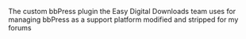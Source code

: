 The custom bbPress plugin the Easy Digital Downloads team uses for managing bbPress as a support platform modified and stripped for my forums
